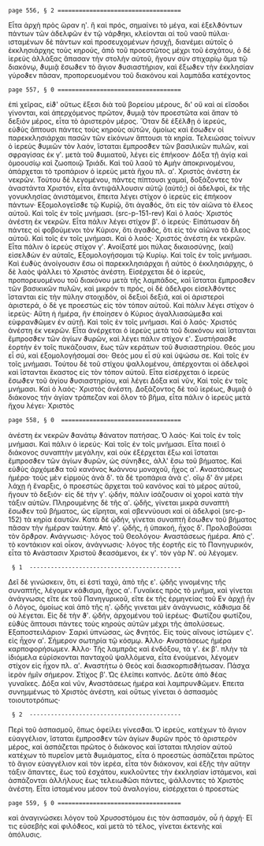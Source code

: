 
`page 556, § 2 ===================================`


Εἶτα ἀρχὴ πρὸς ὥραν ηʹ. ἣ καὶ πρός, σημαίνει τὸ μέγα, καὶ ἐξελϑόντων 
πάντων τῶν ἀδελφῶν ἐν τῷ νάρϑηκι, κλείονται αἱ τοῦ ναοῦ πύλαι· 
ισταμένων δὲ πάντων καὶ προσευχομένων ἡσυχῇ, διανέμει αὐτοῖς ὁ 
ἐκκλησιάρχης τοὺς κηρούς, ἀπὸ τοῦ προεστῶτος μέχρι τοῦ ἐσχάτου, ὁ 
δέ ἱερεὺς ἀλλάξας ἅπασαν τὴν στολὴν αὐτοῦ, ἤγουν σὺν στιχαρίῳ ἅμα 
τῷ διακόνῳ, ϑυμιᾷ ἔσωϑεν τὸ ἅγιον ϑυσιαστήριον, καὶ ἔξωϑεν τὴν ἐκκλησίαν 
γύροϑεν πᾶσαν, προπορευομένου τοῦ διακόνου καὶ λαμπάδα κατέχοντος 

`page 557, § 0 ===================================`

ἐπὶ χεῖρας, εἰϑ' οὕτως ἔξεσι διὰ τοῦ βορείου μέρους, δι' οὔ καὶ 
αἰ εἴσοδοι γίνονται, καὶ ἀπερχόμενος πρῶτον, ϑυμιᾷ τὸν προεστῶτα καὶ 
ἅπαν τὸ δεξιὸν μέρος, εἶτα τὸ ἀριστερὸν μέρος. Ὅταν δὲ ἐξέλϑῃ ὁ ἰερεύς,  
εὐϑὺς ἅπτουσι πάντες τοὺς κηροὺς αὐτῶν, ὁμοίως καὶ ἔσωϑεν οἱ 
παρεκκλησιάρχαι πασῶν τῶν εἰκόνων ἅπτουσι τὰ κηρία. Τελειώσας τοίνυν 
ὁ ἱερεὺς ϑυμιῶν τὸν λαόν, ἵσταται ἔμπροσϑεν τῶν βασιλικῶν πυλῶν, 
καὶ σφραγίσας ἐκ γʹ. μετὰ τοῦ ϑυμιατοῦ, λέγει εἰς ἐπήκοον· Δόξα τῇ 
ἁγίᾳ καὶ ὁμοουσίῳ καὶ ζωοποιῷ Τριάδι. Καὶ τοῦ λαοῦ τὸ ̓Αμὴν ἀποκρινομένου, 
ἀπάρχεται τὸ τροπάριον ὁ ἱερεὺς μετὰ ἤχου πλ. αʹ. Χριστὸς 
ἀνέστη ἐκ νεκρῶν. Τούτου δὲ λεγομένου, πάντες πίπτουσι χαμαί, 
δοξάζοντες τὸν ἀναστάντα Χριστόν, εἶτα ἀντιψάλλουσιν αὐτῷ (αὐτό;) οἱ 
ἀδελφοὶ, ἐκ τῆς γονυκλησίας ἀνιστάμενοι, ἔπειτα λέγει στίχον ὁ ἱερεὺς 
εἰς ἐπήκοον πάντων· ̓Εξομολογεῖσϑε τῷ Κυρίῷ, ὅτι ἀγαϑός, ὅτι εἰς τὸν 
αἰῶνα τὸ ἔλεος αὐτοῦ. Καὶ τοῖς ἐν τοῖς μνήμασι. (src-p-151-rev) Καὶ ὁ λαός· 
Χριστός ἀνέστη ἐκ νεκρῶν. Εἶτα πάλιν λέγει στίχον βʹ. ὁ ἱερεύς· Εἰπάτωσαν 
δὴ πάντες οἱ φοβούμενοι τὸν Κύριον, ὅτι ἀγαϑός, ὅτι εἰς τὸν 
αἰῶνα τὸ ἔλεος αὐτοῦ. Καὶ τοῖς ἐν τοῖς μνήμασι. Καὶ ὁ λαός· Χριστός 
ἀνέστη ἐκ νεκρῶν. Εἶτα πάλιν ὁ ἱερεὺς στίχον γʹ. ̓Ανοίξατέ μοι πύλας 
δικαιοσύνης, (καὶ) εἰσελϑὼν ἐν αὐταῖς, ̓Εξομολογήσομαι τῷ Κυρίῳ. Καὶ 
τοῖς ἐν τοῖς μνήμασι. Καὶ ἐυϑὺς ἀνοίγουσιν ἔσω οἱ παρεκκλησιάρχαι 
ἢ αὐτὸς ὁ ἐκκλησιάρχης, ὁ δὲ λαὸς ψάλλει τὸ Χριστὸς ἀνέστη. Εἰσέρχεται 
δὲ ὁ ἱερεύς, προπορευομένου τοῦ διακόνου μετὰ τῆς λαμπάδος, καὶ 
ἵσταται ἔμπροσϑεν τῶν βασικικῶν πυλῶν, καὶ μικρόν τι πρός, οἱ δὲ 
ἀδελφοι εἰσελϑόντες ἵστανται εἰς τὴν πύλην στοιχιδόν, οἱ δεξιοὶ δεξιά, 
καὶ οἱ ἀριστεροὶ ἀριστερά, ὁ δὲ γε προεστὼς εἰς τὸν τόπον αὐτοῦ. Καὶ 
πάλιν λέγει στίχον ὁ ἱερεὺς· Αὕτη ἡ ἡμέρα, ἣν ἐποίησεν ὁ Κύριος ἀγαλλιασώμεϑα 
καὶ εὐφρανϑῶμεν ἐν αὐτῇ. Καὶ τοῖς ἐν τοῖς μνήμασι. Καὶ 
ὁ λαός· Χριστός ἀνέστη ἐκ νεκρῶν. Εἶτα ἀνέρχεται ὁ ἱερεὺς μετὰ τοῦ 
διακόνου καὶ ἵστανται ἔμπροσϑεν τῶν ἁγίων ϑυρῶν, καὶ λέγει πάλιν στίχον 
εʹ. Συστήσασϑε ἑορτὴν ἐν τοῖς πυκάζουσιν, ἕως τῶν κεράτων τοῦ 
ϑυσιαστηρίου. Θεός μου εἷ σύ, καὶ ἐξομολογήσομαί σοι· Θεός μου εἶ σὺ 
καὶ ὑψώσω σε. Καὶ τοῖς ἐν τοῖς μνήμασι. Τούτου δὲ τοῦ στίχου ψαλλομένου, 
ἀπέρχονται οἱ ἀδελφοὶ καὶ ἵστανται ἕκαστος εἰς τὸν τόπον αὐτοῦ. 
Εἶτα εἰσέρχεται ὁ ἱερεὺς ἔσωϑεν τοῦ ἁγίου ϑυσιαστηρίου, καὶ λέγει 
Δόξα καὶ νῦν, Καὶ τοῖς ἐν τοῖς μνήμασι. Καὶ ὁ λαός· Χριστός 
ἀνέστη. Δοξάζοντος δὲ τοῦ ἱερέως, ϑυμιᾷ ὁ διάκονος τὴν ἁγίαν 
τράπεζαν καὶ ὅλον τὸ βῆμα, εἶτα πάλιν ὁ ἱερεὺς μετὰ ἤχου λέγει· Χριστὸς 

`page 558, § 0  ==================================`

ἀνέστη ἐκ νεκρῶν ϑανάτῳ ϑάνατον πατήσας. ̔Ο λαός· Καὶ τοῖς ἐν τοῖς 
μνήμασι. Καὶ πάλιν ὁ ἱερεύς· Καὶ τοῖς ἐν τοῖς μνήμασι. Εἶτα ποιεῖ ὁ 
διάκονος συναπτὴν μεγάλην, καὶ οὐκ ἐξέρχεται ἔξω καὶ ἵσταται ἔμπροσϑεν 
τῶν ἁγίων ϑυρῶν, ὡς σύνηϑες, ἀλλ' ἔσω τοῦ βήματος. Καὶ εὐϑὺς 
ἀρχόμεϑα τοῦ κανόνος ̓Ιωάννου μοναχοῦ, ἦχος αʹ. ̓Αναστάσεως ἡμέρα· 
τοὺς μὲν εἱρμοὺς ἀνὰ δʹ. τὰ δὲ τροπάρια ἀνὰ ςʹ. οἵῳ δ' ἄν μέρει λάχῃ 
ἡ ἔναρξις, ὁ προεστὼς ἄρχεται τοῦ κανόνος καὶ τὸ μέρος αὐτοῦ, ἤγουν 
τὸ δεξιόν· εἰς δὲ τὴν γʹ. ᾠδήν, πάλιν ἰσάζουσιν οἱ χοροὶ κατὰ τὴν τάξιν 
αὐτῶν. Πληρουμένης δὲ τῆς αʹ. ᾠδῆς, γίνεται μικρὰ συναπτὴ ἔσωϑεν 
τοῦ βήματος, ὡς εἴρηται, καὶ σβεννύουσι καὶ οἱ ἀδελφοὶ (src-p-152) 
τὰ κηρία ἑαυτῶν. Κατὰ δὲ ᾠδήν, γίνεται συναπτὴ ἔσωϑεν τοῦ βήματος 
πᾶσαν τὴν ἡμέραν ταύτην. ̓Απὸ γʹ. ᾠδῆς, ἡ ὑπακοή, ἧχος δʹ. Προλαβοῦσαι 
τὸν ὄρϑρον. ̓Ανάγνωσις· λόγος τοῦ Θεολόγου· ̓Αναστάσεως ἡμέρα. 
̓Απὸ ςʹ. τὸ κοντάκιον καὶ οἶκον, ἀνάγνωσις· λόγος τῆς ἐορτῆς εἰς 
τὸ Πανηγυρικόν, εἶτα τὸ ̓Ανάστασιν Χριστοῦ ϑεασάμενοι, ἐκ γʹ. τὸν γὰρ 
Νʹ. οὐ λέγομεν.

` § 1  -------------------------------------------`

Δεῖ δὲ γινώσκειν, ὅτι, εἰ ἐστὶ ταχύ, ἀπὸ τῆς εʹ. ᾠδῆς γινομένης 
τῆς συναπτῆς, λέγομεν κάϑισμα, ἣχος αʹ. Γυναῖκες πρὸς τὸ μνῆμα, καὶ 
γίνεται ἀνάγνωσις εἴτε ἐκ τοῦ  Πανηγυρικοῦ, εἴτε ἐκ τῆς ἑρμηνείας τοῦ 
̓Εν ἀρχῇ ἦν ὁ Λόγος, ὁμοίως καὶ ἀπὸ τῆς ηʹ. ᾠδῆς γινεται μὲν ἀνάγνωσις, 
κάϑισμα δὲ οὐ λέγεται. Εἰς δὲ τὴν ϑʹ. ᾠδήν, ἀρχομένου τοῦ ἱερέως· 
Φωτίζου φωτίζου, εὐϑὺς ἅπτουσι πάντες τοὺς κηροὺς αὐτῶν μέχρι 
τῆς ἀπολύσεως. ̓Εξαποστειλάριον· Σαρκὶ ὑπνώσας, ὡς ϑνητός. Εἰς τοὺς 
αἴνους ἱστῶμεν ςʹ. εἰς ἧχον αʹ. Σήμερον σωτηρία τῷ κόσμῳ. ̓́Αλλο· 
̓Αναστάσεως ἡμέρα καρποφορήσωμεν. ̓́Αλλο· Τῆς λαμπρᾶς καὶ ἐνδόξου, 
τὰ γʹ. ἐκ βʹ. πλὴν τὰ ἰδιόμελα εὑρίσκονται πανταχοῦ ψαλλόμενα, εἶτα 
ἐνούμενοι, λέγομεν στίχον εἰς ἦχον πλ. αʹ. ̓Αναστήτω ὁ Θεὸς καὶ διασκορπισϑήτωσαν. 
Πάσχα ἱερὸν ἡμῖν σήμερον. Στίχος βʹ. ̔Ως ἐλείπει 
καπνός. Δεῦτε ἀπὸ ϑέας γυναῖκες. Δόξα καὶ νῦν, ̓Αναστάσεως ἡμέρα 
καὶ λαμπρυνϑῶμεν. ̓́Επειτα συνημμένως τὸ Χριστὸς ἀνέστη, καὶ οὔτως 
γίνεται ὁ ἀσπασμὸς τοιουτοτρόπως· 

` § 2  -------------------------------------------`

Περὶ τοῦ ἀσπασμοῦ,  ὅπως ὀφείλει γίνεσϑαι. ̔Ο ἱερεύς, κατέχων τὸ 
ἅγιον εὐαγγέλιον, ἵσταται ἔμπροσϑεν τῶν ἁγίων ϑυρῶν πρὸς τὸ ἀριστερὸν 
μέρος, καὶ ἀσπάζεται πρῶτος ὁ διάκονος καὶ ἵσταται πλησίον αὐτοῦ κατέχων 
τὸ πυρεῖον μετὰ ϑυμιάματος, εἶτα ὁ προεστὼς ἀσπάζεται πρῶτος
τὸ ἅγιον εὐαγγέλιον καὶ τὸν ἱερέα, εἶτα τὸν διάκονον, καὶ ἑξῆς τὴν αὕτην
τάξιν ἅπαντες, ἕως τοῦ ἐσχάτου, κυκλοῦντες τὴν ἐκκλησίαν ἱστάμενοι,
καὶ ἀσπάζονται ἀλλήλους ἕως τελειωϑῶσι πάντες, ψάλλοντες τὸ Χριστὸς
ἀνέστη. Εἶτα ἱσταμένου μέσον τοῦ ἀναλογίου, εἰσέρχεται ὁ προεστὼς

`page 559, § 0 ===================================`

καὶ ἀναγινώσκει λόγον τοῦ Χρυσοστόμου ἐις τὸν ἀσπασμόν, οὗ ἡ
ἀρχή· Εἴ τις εὐσεβὴς καὶ φιλόϑεος, καὶ μετὰ τὸ τέλος, γίνεται ἐκτενὴς
καὶ ἀπόλυσις.
